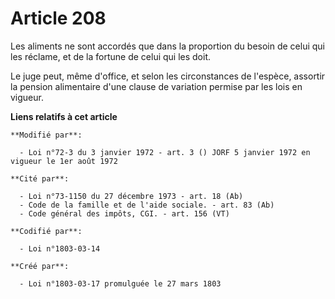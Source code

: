 # Article 208

Les aliments ne sont accordés que dans la proportion du besoin de celui qui les réclame, et de la fortune de celui qui les
doit.

Le juge peut, même d'office, et selon les circonstances de l'espèce, assortir la pension alimentaire d'une clause de
variation permise par les lois en vigueur.

**Liens relatifs à cet article**

	**Modifié par**:

	  - Loi n°72-3 du 3 janvier 1972 - art. 3 () JORF 5 janvier 1972 en vigueur le 1er août 1972

	**Cité par**:

	  - Loi n°73-1150 du 27 décembre 1973 - art. 18 (Ab)
	  - Code de la famille et de l'aide sociale. - art. 83 (Ab)
	  - Code général des impôts, CGI. - art. 156 (VT)

	**Codifié par**:

	  - Loi n°1803-03-14

	**Créé par**:

	  - Loi n°1803-03-17 promulguée le 27 mars 1803
